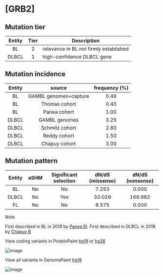 # [GRB2]

## Mutation tier

|Entity|Tier|Description                           |
|:------:|:----:|--------------------------------------|
|BL    |2   |relevance in BL not firmly established|
|DLBCL |1   |high-confidence DLBCL gene            |
## Mutation incidence

|Entity|source               |frequency (%)|
|:------:|:---------------------:|:-------------:|
|BL    |GAMBL genomes+capture|0.46         |
|BL    |Thomas cohort        |0.40         |
|BL    |Panea cohort         |1.00         |
|DLBCL |GAMBL genomes        |3.25         |
|DLBCL |Schmitz cohort       |2.80         |
|DLBCL |Reddy cohort         |1.50         |
|DLBCL |Chapuy cohort        |3.00         |

## Mutation pattern

|Entity|aSHM|Significant selection|dN/dS (missense)|dN/dS (nonsense)|
|:------:|:----:|:---------------------:|:----------------:|:----------------:|
|BL    |No  |No                   | 7.253          |  0.000         |
|DLBCL |No  |Yes                  |33.029          |168.982         |
|FL    |No  |No                   | 8.575          |  0.000         |


> [!NOTE]
> First described in BL in 2019 by [Panea RI](https://pubmed.ncbi.nlm.nih.gov/31558468). First described in DLBCL in 2018 by [Chapuy B](https://pubmed.ncbi.nlm.nih.gov/29713087)

View coding variants in ProteinPaint [hg19](https://www.bcgsc.ca/downloads/morinlab/GAMBL/test/genes/GRB2_protein.html)  or [hg38](https://www.bcgsc.ca/downloads/morinlab/GAMBL/test/genes/GRB2_protein_hg38.html)

![image](../../images/proteinpaint/GRB2_NM_002086.svg)

View all variants in GenomePaint [hg19](https://www.bcgsc.ca/downloads/morinlab/GAMBL/test/genes/GRB2.html)

![image](../../images/proteinpaint/GRB2.svg)
